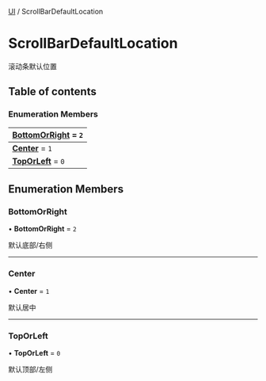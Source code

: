 [UI](../groups/UI.UI.md) / ScrollBarDefaultLocation

# ScrollBarDefaultLocation <Badge type="tip" text="Enumeration" /> <Score text="ScrollBarDefaultLocation" />

滚动条默认位置

## Table of contents

### Enumeration Members <Score text="Enumeration" /> 
| **[BottomOrRight](mw.ScrollBarDefaultLocation.md#bottomorright)** = ``2``  |
| :----- |
| **[Center](mw.ScrollBarDefaultLocation.md#center)** = ``1`` |
| **[TopOrLeft](mw.ScrollBarDefaultLocation.md#toporleft)** = ``0`` |

## Enumeration Members

### BottomOrRight <Score text="BottomOrRight" /> 

• **BottomOrRight** = ``2``

默认底部/右侧

___

### Center <Score text="Center" /> 

• **Center** = ``1``

默认居中

___

### TopOrLeft <Score text="TopOrLeft" /> 

• **TopOrLeft** = ``0``

默认顶部/左侧
